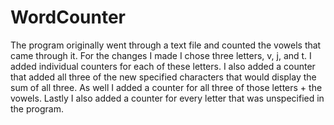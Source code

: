 # WordCounter
The program originally went through a text file and counted the vowels that came through it. For the changes I made I chose three letters, v, j, and t.
I added individual counters for each of these letters. I also added a counter that added all three of the new specified characters that would display
the sum of all three. As well I added a counter for all three of those letters + the vowels. Lastly I also added a counter for every letter that was
unspecified in the program.
